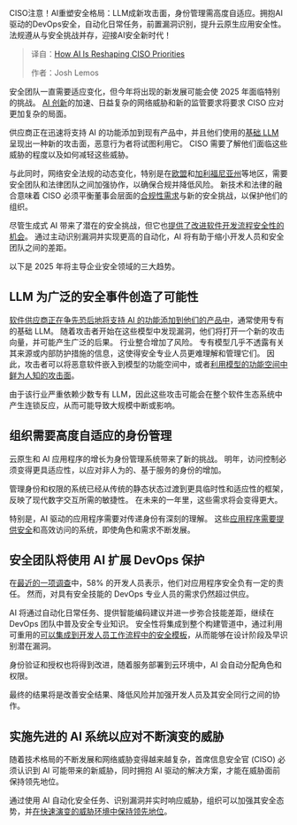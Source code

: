 
<!--
title: AI如何重塑CISO的优先事项
cover: https://cdn.thenewstack.io/media/2025/03/d4eb3093-security.jpg
summary: CISO注意！AI重塑安全格局：LLM成新攻击面，身份管理需高度自适应。拥抱AI驱动的DevOps安全，自动化日常任务，前置漏洞识别，提升云原生应用安全性。法规遵从与安全挑战并存，迎接AI安全新时代！
-->

CISO注意！AI重塑安全格局：LLM成新攻击面，身份管理需高度自适应。拥抱AI驱动的DevOps安全，自动化日常任务，前置漏洞识别，提升云原生应用安全性。法规遵从与安全挑战并存，迎接AI安全新时代！

> 译自：[How AI Is Reshaping CISO Priorities](https://thenewstack.io/how-ai-is-reshaping-ciso-priorities/)
> 
> 作者：Josh Lemos

安全团队一直需要适应变化，但今年将出现的新发展可能会使 2025 年面临特别的挑战。 [AI 创新](https://thenewstack.io/ai-operations/)的加速、日益复杂的网络威胁和新的监管要求将要求 CISO 应对更加复杂的局面。

供应商正在迅速将支持 AI 的功能添加到现有产品中，并且他们使用的[基础 LLM](https://roadmap.sh/guides/introduction-to-llms) 呈现出一种新的攻击面，恶意行为者将试图利用它。 CISO 需要了解他们面临这些威胁的程度以及如何减轻这些威胁。

与此同时，网络安全法规的动态变化，特别是在[欧盟](https://www.whitecase.com/insight-alert/long-awaited-eu-ai-act-becomes-law-after-publication-eus-official-journal)和[加利福尼亚州](https://www.gov.ca.gov/2024/09/29/governor-newsom-announces-new-initiatives-to-advance-safe-and-responsible-ai-protect-californians/)等地区，需要安全团队和法律团队之间加强协作，以确保合规并降低风险。 新技术和法律的融合意味着 CISO 必须平衡董事会层面的[合规性需求](https://thenewstack.io/you-must-prioritize-compliance-in-modern-infrastructure/)与新的安全挑战，以保护他们的组织。

尽管生成式 AI 带来了潜在的安全挑战，但它也[提供了改进软件开发流程安全性的机会](https://thenewstack.io/how-to-get-started-with-http3/)。 通过主动识别漏洞并实现更高的自动化，AI 将有助于缩小开发人员和安全团队之间的差距。

以下是 2025 年将主导企业安全领域的三大趋势。

## LLM 为广泛的安全事件创造了可能性

[软件供应商正在争先恐后地将支持 AI 的功能添加到他们的产品中](https://thenewstack.io/are-cloud-based-ides-the-future-of-software-engineering/)，通常使用专有的基础 LLM。 随着攻击者开始在这些模型中发现漏洞，他们将打开一个新的攻击向量，并可能产生广泛的后果。 行业整合增加了风险。
专有模型几乎不透露有关其来源或内部防护措施的信息，这使得安全专业人员更难理解和管理它们。 因此，攻击者可以将恶意软件嵌入到模型的功能空间中，或者[利用模型的功能空间中鲜为人知的攻击面](https://thenewstack.io/evil-models-and-exploits-when-ai-becomes-the-attacker/)。

由于该行业严重依赖少数专有 LLM，因此这些攻击可能会在整个软件生态系统中产生连锁反应，从而可能导致大规模中断或影响。

## 组织需要高度自适应的身份管理

云原生和 AI 应用程序的增长为身份管理系统带来了新的挑战。 明年，访问控制必须变得更具适应性，以应对非人为的、基于服务的身份的增加。

管理身份和权限的系统已经从传统的静态状态过渡到更具临时性和适应性的框架，反映了现代数字交互所需的敏捷性。 在未来的一年里，这些需求将会变得更大。

特别是，AI 驱动的应用程序需要对传递身份有深刻的理解。 这些[应用程序需要提供安全](https://thenewstack.io/top-strategies-for-building-scalable-and-secure-ai-applications/)和高效访问的系统，即使角色和需求不断发展。

## 安全团队将使用 AI 扩展 DevOps 保护

在[最近的一项调查](https://about.gitlab.com/developer-survey/)中，58% 的开发人员表示，他们对应用程序安全负有一定的责任。 然而，对具有安全技能的 DevOps 专业人员的需求仍然超过供应。

AI 将通过自动化日常任务、提供智能编码建议并进一步弥合技能差距，继续在 DevOps 团队中普及安全专业知识。 安全性将集成到整个构建管道中，通过利用可重用的[可以集成到开发人员工作流程中的安全模板](https://thenewstack.io/adding-security-to-the-developers-workflow/)，从而能够在设计阶段及早识别潜在漏洞。

身份验证和授权也将得到改进，随着服务部署到云环境中，AI 会自动分配角色和权限。

最终的结果将是改善安全结果、降低风险并加强开发人员及其安全同行之间的协作。
## 实施先进的 AI 系统以应对不断演变的威胁

随着技术格局的不断发展和网络威胁变得越来越复杂，首席信息安全官 (CISO) 必须认识到 AI 可能带来的新威胁，同时拥抱 AI 驱动的解决方案，才能在威胁面前保持领先地位。

通过使用 AI 自动化安全任务、识别漏洞并实时响应威胁，组织可以加强其安全态势，并[在快速演变的威胁环境中保持领先地位](https://thenewstack.io/developers-are-embracing-ai-to-streamline-threat-detection-and-stay-ahead/)。
